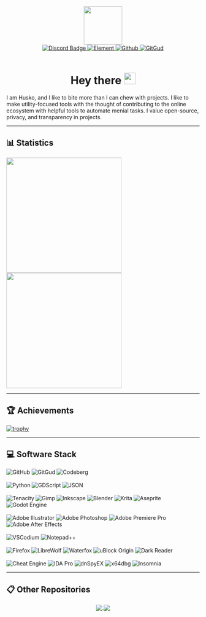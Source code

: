 <!-- [![Husko's GitHub stats](https://github-readme-stats.vercel.app/api?username=official-husko&show_icons=true&bg_color=30,e96443,904e95&title_color=fff&text_color=fff)](https://github.com/Official-Husko/Official-Husko) -->

<!-- [![Top Langs](https://github-readme-stats.vercel.app/api/top-langs/?username=official-husko&show_icons=true&bg_color=30,e96443,904e95&title_color=fff&text_color=fff)](https://github.com/Official-Husko/Official-Husko) -->

<!-- https://shields.io/badges/static-badge -->

<div id="header" align="center">
  <img src="https://media3.giphy.com/media/Vf3ZKdillTMOOaOho0/giphy.gif" width="100"/>
</div>
<div id="badges" align="center">
  <a href="https://discord.com/invite/7Eg9CuHX">
    <img src="https://img.shields.io/badge/Discord-white?style=for-the-badge&logo=discord&logoColor=white&color=3f4deb" alt="Discord Badge"/>
  </a>
  <a href="https://matrix.to/#/@official-husko:matrix.org" align="center">
    <img src="https://img.shields.io/badge/Element-white?style=for-the-badge&logo=element&logoColor=white&color=0dbc8a" alt="Element"/>
  </a>
  <a href="https://github.com/Official-Husko" align="center">
    <img src="https://img.shields.io/badge/Github-black?style=for-the-badge&logo=GitHub" alt="Github"/>
  </a>
  <a href="https://gitgud.io/Official-Husko" align="center">
    <img src="https://img.shields.io/badge/GitGud-Orange?style=for-the-badge&logo=GitLab&color=%23221C35" alt="GitGud"/>
  </a>
</div>
<div id="visitors" align="center">
  <img src="https://komarev.com/ghpvc/?username=official-husko&style=flat-square&color=blue" alt="" />
  <br><br>
  <h1>
    Hey there
    <img src="https://media.giphy.com/media/hvRJCLFzcasrR4ia7z/giphy.gif" width="30px"/>
  </h1>
</div>
I am Husko, and I like to bite more than I can chew with projects.
I like to make utility-focused tools with the thought of contributing to the online ecosystem with helpful tools to automate menial tasks.
I value open-source, privacy, and transparency in projects.

---
## 📊 **Statistics**
<a href="https://github.com/Official-Husko/Official-Husko">
  <img height=300 align="center" src="https://github-readme-stats.vercel.app/api?username=official-husko&show_icons=true&theme=transparent&hide_border=true&show=reviews,discussions_started,discussions_answered,prs_merged,prs_merged_percentage&exclude_repo=Community-s-Undead-Streets-Mod" />
</a>
<a href="https://github.com/Official-Husko/Official-Husko">
  <img height=300 align="center" src="https://github-readme-stats.vercel.app/api/top-langs/?username=official-husko&show_icons=true&theme=transparent&hide_border=true&show=reviews,discussions_started,discussions_answered,prs_merged,prs_merged_percentage&exclude_repo=Community-s-Undead-Streets-Mod" />
</a>

---
## 🏆 **Achievements**
[![trophy](https://github-profile-trophy.vercel.app/?username=Official-Husko&theme=radical&no-frame=true&no-bg=true)](https://github.com/ryo-ma/github-profile-trophy)

---
## 💻 **Software Stack**
![GitHub](https://img.shields.io/badge/Github-black?style=for-the-badge&logo=GitHub)
![GitGud](https://img.shields.io/badge/GitGud-Orange?style=for-the-badge&logo=GitLab&color=%23221C35)
![Codeberg](https://img.shields.io/badge/CodeBerg-Blue?style=for-the-badge&logo=Codeberg&color=0e3634)
<br></br>
![Python](https://img.shields.io/badge/Python-black?style=for-the-badge&logo=python&color=ffce38)
![GDScript](https://img.shields.io/badge/GDScript-black?style=for-the-badge&logo=gdscript&color=478cbf)
![JSON](https://img.shields.io/badge/json-black?style=for-the-badge&logo=json&color=6d6d6d)
<br></br>
![Tenacity](https://img.shields.io/badge/Tenacity-white?style=for-the-badge&logo=Audacity&color=d31e34)
![Gimp](https://img.shields.io/badge/Gimp-white?style=for-the-badge&logo=Gimp&color=0b1d1e)
![Inkscape](https://img.shields.io/badge/Inkscape-black?style=for-the-badge&logo=Inkscape&logoColor=black&color=fdecda)
![Blender](https://img.shields.io/badge/Blender-white?style=for-the-badge&logo=Blender&color=0e4673)
![Krita](https://img.shields.io/badge/Krita-white?style=for-the-badge&logo=Krita&color=3d646b)
![Aseprite](https://img.shields.io/badge/Aseprite-white?style=for-the-badge&logo=Aseprite&color=583e46)
![Godot Engine](https://img.shields.io/badge/Godot%20Engine-white?style=for-the-badge&logo=GodotEngine&color=24466e)
<br></br>
![Adobe Illustrator](https://img.shields.io/badge/Adobe%20Illustrator-white?style=for-the-badge&logo=adobe-illustrator&logoColor=white&color=f27021)
![Adobe Photoshop](https://img.shields.io/badge/Adobe%20Photoshop-white?style=for-the-badge&logo=adobe-photoshop&logoColor=white&color=00b2da)
![Adobe Premiere Pro](https://img.shields.io/badge/Adobe%20Premiere%20Pro-white?style=for-the-badge&logo=adobe-premiere-pro&logoColor=white&color=a575b0)
![Adobe After Effects](https://img.shields.io/badge/Adobe%20After%20Effects-white?style=for-the-badge&logo=adobe-after-effects&logoColor=white&color=847eba)
<br></br>
![VSCodium](https://img.shields.io/badge/VS%20Codium-white?style=for-the-badge&logo=vscodium&logoColor=white&color=2d70c2)
![Notepad++](https://img.shields.io/badge/Notepad%2B%2B-white?style=for-the-badge&logo=notepadplusplus&logoColor=white&color=047902)
<br></br>
![Firefox](https://img.shields.io/badge/Firefox-white?style=for-the-badge&logo=firefox-browser&logoColor=white&color=fe5435)
![LibreWolf](https://img.shields.io/badge/LibreWolf-white?style=for-the-badge&logo=&logoColor=white&color=029de8)
![Waterfox](https://img.shields.io/badge/Waterfox-white?style=for-the-badge&logoColor=white&color=04294e)
![uBlock Origin](https://img.shields.io/badge/uBlock%20Origin-white?style=for-the-badge&logo=ublockorigin&logoColor=white&color=7a0000)
![Dark Reader](https://img.shields.io/badge/Dark%20Reader-white?style=for-the-badge&logo=darkreader&logoColor=white&color=26505c)
<br></br>
![Cheat Engine](https://img.shields.io/badge/Cheat%20Engine-white?style=for-the-badge&logoColor=white&color=046697)
![IDA Pro](https://img.shields.io/badge/IDA%20Pro-white?style=for-the-badge&logoColor=white&color=3dbfbd)
![dnSpyEX](https://img.shields.io/badge/dnSpyEX-white?style=for-the-badge&logoColor=white&color=3f3f3f)
![x64dbg](https://img.shields.io/badge/x64dbg-white?style=for-the-badge&logoColor=white&color=26292f)
![Insomnia](https://img.shields.io/badge/Insomnia-white?style=for-the-badge&logo=insomnia&logoColor=white&color=2f017d)



---
## 📋 **Other Repositories**
<div id="other-repos" align="center">
  <a href="https://github.com/Official-Husko/f95-notify">
    <img align="center" src="https://github-readme-stats.vercel.app/api/pin/?username=Official-Husko&repo=f95-notify&theme=transparent&hide_border=false" />
  </a>
  <a href="https://github.com/Official-Husko/69-days-after-oscgp">
    <img align="center" src="https://github-readme-stats.vercel.app/api/pin/?username=Official-Husko&repo=69-days-after-oscgp&theme=transparent&hide_border=false" />
  </a>
</div>
